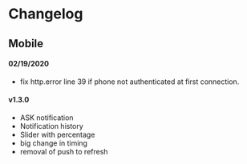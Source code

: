 Changelog 
=========

Mobile 
------
#### 02/19/2020
* fix http.error line 39 if phone not authenticated at first connection.

#### v1.3.0 

* ASK notification
* Notification history
* Slider with percentage
* big change in timing
* removal of push to refresh
